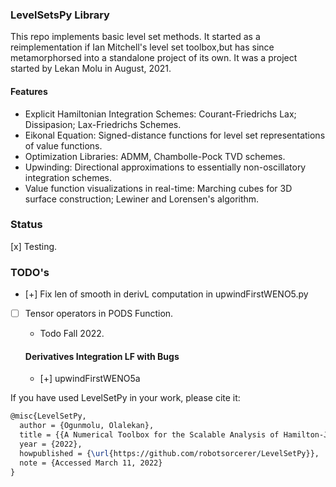 ### LevelSetsPy Library

This repo implements basic level set methods. It started as a reimplementation if Ian Mitchell's level set toolbox,but has since metamorphorsed into a standalone project of its own. It was a project started by Lekan Molu in August, 2021.

#### Features

- Explicit Hamiltonian Integration Schemes: Courant-Friedrichs Lax; Dissipasion; Lax-Friedrichs Schemes.
- Eikonal Equation: Signed-distance functions for level set representations of value functions.
- Optimization Libraries: ADMM, Chambolle-Pock TVD schemes.
- Upwinding: Directional approximations to  essentially non-oscillatory integration schemes.
- Value function visualizations in real-time: Marching cubes for 3D surface construction; Lewiner and Lorensen's algorithm.

### Status

 [x] Testing.


### TODO's

- [+] Fix len of smooth in derivL computation in upwindFirstWENO5.py

- [ ] Tensor operators in PODS Function.
  - Todo Fall 2022.

  #### Derivatives Integration LF with Bugs
  - [+] upwindFirstWENO5a


If you have used LevelSetPy in your work, please cite it:

```tex
@misc{LevelSetPy,
  author = {Ogunmolu, Olalekan},
  title = {{A Numerical Toolbox for the Scalable Analysis of Hamilton-Jacobi PDEs.}},
  year = {2022},
  howpublished = {\url{https://github.com/robotsorcerer/LevelSetPy}},
  note = {Accessed March 11, 2022}
}
```